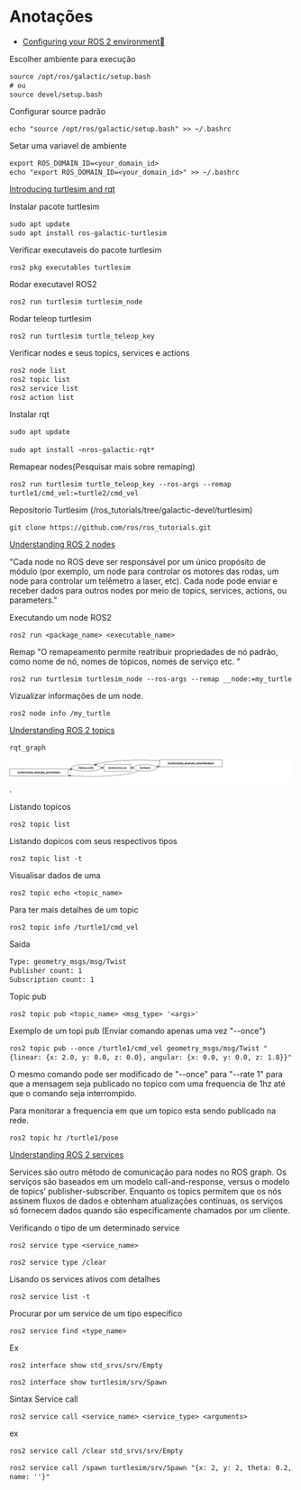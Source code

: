 
# Anotações

- [Configuring your ROS 2 environment
](http://docs.ros.org/en/galactic/Tutorials/Configuring-ROS2-Environment.html)

Escolher ambiente para execução
``` shell
source /opt/ros/galactic/setup.bash
# ou
source devel/setup.bash
```

Configurar source padrão
``` shell
echo "source /opt/ros/galactic/setup.bash" >> ~/.bashrc
```

Setar uma variavel de ambiente
``` shell
export ROS_DOMAIN_ID=<your_domain_id>
echo "export ROS_DOMAIN_ID=<your_domain_id>" >> ~/.bashrc
```

[Introducing turtlesim and rqt](http://docs.ros.org/en/galactic/Tutorials/Turtlesim/Introducing-Turtlesim.html)  

Instalar pacote turtlesim
``` shell 
sudo apt update
sudo apt install ros-galactic-turtlesim
``` 

Verificar executaveis do pacote turtlesim
``` shell 
ros2 pkg executables turtlesim
```

Rodar executavel ROS2
```
ros2 run turtlesim turtlesim_node
```

Rodar teleop turtlesim
```
ros2 run turtlesim turtle_teleop_key
```

Verificar nodes e seus topics, services e actions
```
ros2 node list
ros2 topic list
ros2 service list
ros2 action list
```

Instalar rqt

``` shell
sudo apt update

sudo apt install ~nros-galactic-rqt*
```

Remapear nodes(Pesquisar mais sobre remaping)

``` shell
ros2 run turtlesim turtle_teleop_key --ros-args --remap turtle1/cmd_vel:=turtle2/cmd_vel

```

Repositorio Turtlesim (/ros_tutorials/tree/galactic-devel/turtlesim)
 
``` shell
git clone https://github.com/ros/ros_tutorials.git 
```

[Understanding ROS 2 nodes](http://docs.ros.org.ros.informatik.uni-freiburg.de/en/galactic/Tutorials/Understanding-ROS2-Nodes.html#ros2-node-list)


"Cada node no ROS deve ser responsável por um único propósito de módulo (por exemplo, um node para controlar os motores das rodas, um node para controlar um telêmetro a laser, etc). Cada node pode enviar e receber dados para outros nodes por meio de topics, services, actions, ou parameters."

Executando um node ROS2

``` shell
ros2 run <package_name> <executable_name>
```

Remap "O remapeamento permite reatribuir propriedades de nó padrão, como nome de nó, nomes de tópicos, nomes de serviço etc. "
``` shell
ros2 run turtlesim turtlesim_node --ros-args --remap __node:=my_turtle
```

Vizualizar informações de um node.
``` shell
ros2 node info /my_turtle
```




[Understanding ROS 2 topics](http://docs.ros.org/en/galactic/Tutorials/Topics/Understanding-ROS2-Topics.html)


``` shell
rqt_graph
```
![Imagem salva a partir do rqt graph.](ros_graph.svg "rqt_graph").

Listando topicos
``` shell
ros2 topic list
```

Listando dopicos com seus respectivos tipos
``` shell
ros2 topic list -t
```

Visualisar dados de uma
``` shell
ros2 topic echo <topic_name>
```


Para ter mais detalhes de um topic
``` shell
ros2 topic info /turtle1/cmd_vel
```
Saida
```
Type: geometry_msgs/msg/Twist
Publisher count: 1
Subscription count: 1
```

Topic pub
```
ros2 topic pub <topic_name> <msg_type> '<args>'
```

Exemplo de um topi pub (Enviar comando apenas uma vez "--once")
```
ros2 topic pub --once /turtle1/cmd_vel geometry_msgs/msg/Twist "{linear: {x: 2.0, y: 0.0, z: 0.0}, angular: {x: 0.0, y: 0.0, z: 1.8}}"
```

O mesmo comando pode ser modificado de "--once" para "--rate 1" para que a mensagem seja publicado no topico com uma frequencia de 1hz até que o comando seja interrompido.

Para monitorar a frequencia em que um topico esta sendo publicado na rede.
```
ros2 topic hz /turtle1/pose
```

[Understanding ROS 2 services](http://docs.ros.org/en/galactic/Tutorials/Services/Understanding-ROS2-Services.html)


Services são outro método de comunicação para nodes no ROS graph. Os serviços são baseados em um modelo call-and-response, versus o modelo de topics’ publisher-subscriber. Enquanto os topics permitem que os nós assinem fluxos de dados e obtenham atualizações contínuas, os serviços só fornecem dados quando são especificamente chamados por um cliente. 

Verificando o tipo de um determinado service
```
ros2 service type <service_name>
```
```
ros2 service type /clear
```

Lisando os services ativos com detalhes
```
ros2 service list -t
```

Procurar por um service de um tipo especifico
```
ros2 service find <type_name>
```
Ex
```
ros2 interface show std_srvs/srv/Empty
```
```
ros2 interface show turtlesim/srv/Spawn
```

Sintax Service call
```
ros2 service call <service_name> <service_type> <arguments>
```
ex
```
ros2 service call /clear std_srvs/srv/Empty
```

```
ros2 service call /spawn turtlesim/srv/Spawn "{x: 2, y: 2, theta: 0.2, name: ''}"
```